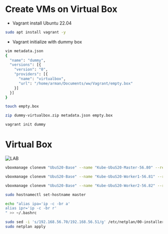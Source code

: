 # Create VMs on Virtual Box

* Vagrant install Ubuntu 22.04

```bash
sudo apt install vagrant -y
```

* Vagrant initialize with dummy box

```bash
vim metadata.json
{
  "name": "dummy",
  "versions": [{
    "version": "0",
    "providers": [{
      "name": "virtualbox",
      "url": "/home/arman/Documents/ww/Vagrant/empty.box"
    }]
  }]
}
```

```bash
touch empty.box
```

```bash
zip dummy-virtualbox.zip metadata.json empty.box
```

```bash
vagrant init dummy
```


# Virtual Box
![LAB](https://github.com/hojat-gazestani/DevOps/blob/main/Kubernetes/Pic/01-environment/02-LAB.png)
```bash
vboxmanage clonevm "UbuS20-Base" --name "Kube-UbuS20-Master-56.80" --register --mode machine

vboxmanage clonevm "UbuS20-Base" --name "Kube-UbuS20-Worker1-56.81" --register --mode machine

vboxmanage clonevm "UbuS20-Base" --name "Kube-UbuS20-Worker2-56.82" --register --mode machine
```

```bash
sudo hostnamectl set-hostname master

echo "alias ipa='ip -c -br a'
alias ipr='ip -c -br r'
" >> ~/.bashrc

sudo sed -i 's/192.168.56.70/192.168.56.51/g' /etc/netplan/00-installer-config.yaml
sudo netplan apply
```
